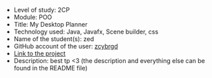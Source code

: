 - Level of study: 2CP
- Module: POO
- Title: My Desktop Planner
- Technology used: Java, Javafx, Scene builder, css
- Name of the student(s): zed
- GitHub account of the user: [zcybrgd](https://github.com/zcybrgd)
- [Link to the project](https://github.com/zcybrgd/my-desktop-planner)
- Description: best tp <3 (the description and everything else can be found in the README file)  